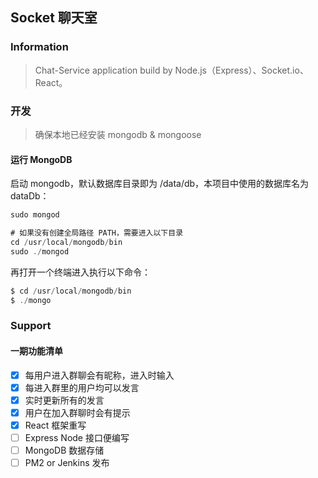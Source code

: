 ## Socket 聊天室

### Information

> Chat-Service application build by Node.js（Express）、Socket.io、React。

### 开发

> 确保本地已经安装 mongodb & mongoose

#### 运行 MongoDB

启动 mongodb，默认数据库目录即为 /data/db，本项目中使用的数据库名为 dataDb：

```js
sudo mongod

# 如果没有创建全局路径 PATH，需要进入以下目录
cd /usr/local/mongodb/bin
sudo ./mongod
```

再打开一个终端进入执行以下命令：

```js
$ cd /usr/local/mongodb/bin
$ ./mongo
```

### Support

#### 一期功能清单

- [x] 每用户进入群聊会有昵称，进入时输入
- [x] 每进入群里的用户均可以发言
- [x] 实时更新所有的发言
- [x] 用户在加入群聊时会有提示
- [x] React 框架重写
- [ ] Express Node 接口便编写
- [ ] MongoDB 数据存储
- [ ] PM2 or Jenkins 发布
